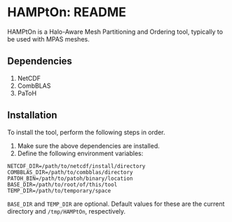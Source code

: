 
# HAMPtOn: README #
HAMPtOn is a Halo-Aware Mesh Partitioning and Ordering tool, typically to be used with MPAS meshes.

## Dependencies
  1. NetCDF
  2. CombBLAS
  3. PaToH

## Installation
  To install the tool, perform the following steps in order.
  1. Make sure the above dependencies are installed.
  2. Define the following environment variables:

    NETCDF_DIR=/path/to/netcdf/install/directory
    COMBBLAS_DIR=/path/to/combblas/directory
    PATOH_BIN=/path/to/patoh/binary/location
    BASE_DIR=/path/to/root/of/this/tool
    TEMP_DIR=/path/to/temporary/space

  `BASE_DIR` and `TEMP_DIR` are optional. Default values for these are the current directory and `/tmp/HAMPtOn`, respectively.
